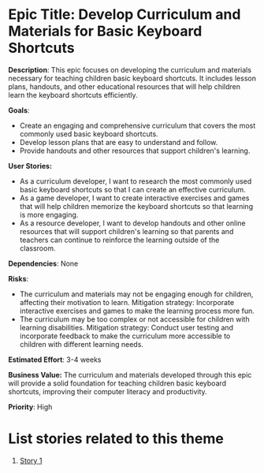 # Epic Title: Develop Curriculum and Materials for Basic Keyboard Shortcuts

**Description**: This epic focuses on developing the curriculum and materials necessary for teaching children basic keyboard shortcuts. It includes lesson plans, handouts, and other educational resources that will help children learn the keyboard shortcuts efficiently.

**Goals**:

* Create an engaging and comprehensive curriculum that covers the most commonly used basic keyboard shortcuts.
* Develop lesson plans that are easy to understand and follow.
* Provide handouts and other resources that support children's learning.

**User Stories:**

* As a curriculum developer, I want to research the most commonly used basic keyboard shortcuts so that I can create an effective curriculum.
* As a game developer, I want to create interactive exercises and games that will help children memorize the keyboard shortcuts so that learning is more engaging.
* As a resource developer, I want to develop handouts and other online resources that will support children's learning so that parents and teachers can continue to reinforce the learning outside of the classroom.

**Dependencies**: None

**Risks**:

* The curriculum and materials may not be engaging enough for children, affecting their motivation to learn. Mitigation strategy: Incorporate interactive exercises and games to make the learning process more fun.
* The curriculum may be too complex or not accessible for children with learning disabilities. Mitigation strategy: Conduct user testing and incorporate feedback to make the curriculum more accessible to children with different learning needs.

**Estimated Effort**: 3-4 weeks

**Business Value:** The curriculum and materials developed through this epic will provide a solid foundation for teaching children basic keyboard shortcuts, improving their computer literacy and productivity.

**Priority**: High

# List stories related to this theme
1. [Story 1](documentation/templates/theme/initiatives/epics/stories/story_template.md)